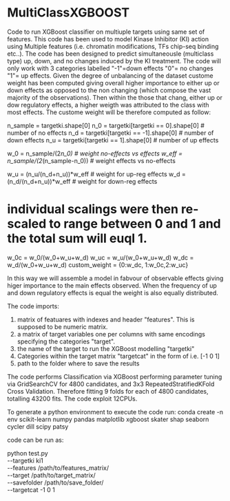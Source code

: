 # MultiClassXGBOOST

Code to run XGBoost classifier on multiuple targets using same set of features.
This code has been used to model Kinase Inhibitor (KI) action using Multiple features (i.e. chromatin modifications, TFs chip-seq binding etc..).
The code has been designed to predict simultaneousle (multiclass type) up, down, and no changes induced by the KI treatment. 
The code will only work with 3 categories labelled "-1"=down effects "0"= no changes "1"= up effects.
Given the degree of unbalancing of the dataset custome weight has been computed giving overall higher importance to either up or down effects as opposed to the non changing (which compose the vast majority of the observations). Then within the those that chang, either up or dow regulatory effects, a higher weigth was attributed to the class with most effects.
The custome weight will be therefore computed as follow:

n_sample = targetki.shape[0]
n_0 = targetki[targetki == 0].shape[0] # number of no effects
n_d = targetki[targetki == -1].shape[0] # number of down effects
n_u = targetki[targetki == 1].shape[0] # number of up effects

w_0 = n_sample/(2*n_0) # weight no-effects vs effects
w_eff = n_sample/(2*(n_sample-n_0))  # weight effects vs no-effects

w_u = (n_u/(n_d+n_u))*w_eff # weight for up-reg effects
w_d = (n_d/(n_d+n_u))*w_eff # weight for down-reg effects

# individual scalings were then re-scaled to range between 0 and 1 and the total sum will euql 1.
w_0c = w_0/(w_0+w_u+w_d)
w_uc = w_u/(w_0+w_u+w_d)
w_dc = w_d/(w_0+w_u+w_d)
custom_weight = {0:w_dc, 1:w_0c,2:w_uc}

In this way we will assemble a model in fabvour of observable effects giving higer importance to the main effects observed.
When the frequency of up and down regulatory effects is equal the weight is also equally distributed.


The code imports:

1. matrix of featuares with indexes and header "features". This is supposed to be numeric matrix.
2. a matrix of target variables one per columns with same encodings specifying the categories "target".
3. the name of the target to run the XGBoost modelling "targetki"
4. Categories within the target matrix "targetcat" in the form of i.e. [-1 0 1]
5. path to the folder where to save the results

The code performs Classification via XGBoost performing parameter tuning via GridSearchCV for 4800 candidates, and 3x3 RepeatedStratifiedKFold Cross Validation. Therefore fitting 9 folds for each of 4800 candidates, totalling 43200 fits.
The code exploit 12CPUs.


To generate a python environment to execute the code run:
conda create -n env scikit-learn numpy pandas matplotlib xgboost skater shap seaborn cycler dill scipy patsy

code can be run as:

python test.py \
--targetki ki1 \
--features /path/to/features_matrix/ \
--target /path/to/target_matrix/ \
--savefolder /path/to/save_folder/ \
--targetcat -1 0 1
